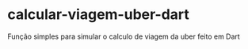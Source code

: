 ﻿# calcular-viagem-uber-dart

Função simples para simular o calculo de viagem da uber feito em Dart
